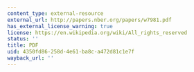 ```yaml
---
content_type: external-resource
external_url: http://papers.nber.org/papers/w7981.pdf
has_external_license_warning: true
license: https://en.wikipedia.org/wiki/All_rights_reserved
status: ''
title: PDF
uid: 4350fd86-258d-4e61-ba8c-a472d81c1e7f
wayback_url: ''
---
```


